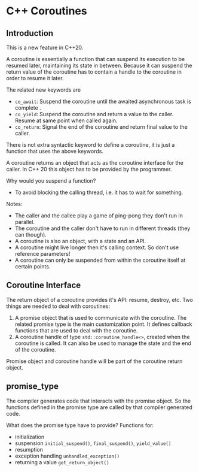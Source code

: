 # C++ Coroutines

## Introduction
This is a new feature in C++20.

A coroutine is essentially a function that can suspend its execution to be resumed later, maintaining its state in between.
Because it can suspend the return value of the coroutine has to contain a handle to the coroutine in order to resume it later.

The related new keywords are
- `co_await`: Suspend the coroutine until the awaited asynchronous task is complete .
- `co_yield`: Suspend the coroutine and return a value to the caller. Resume at same point when called again.
- `co_return`: Signal the end of the coroutine and return final value to the caller.

There is not extra syntactic keyword to define a coroutine, it is just a function that uses the above keywords.

A coroutine returns an object that acts as the coroutine interface for the caller. In C++ 20 this object has to be provided by the programmer.

Why would you suspend a function?
- To avoid blocking the calling thread, i.e. it has to wait for something.

Notes:
- The caller and the callee play a game of ping-pong they don't run in parallel.
- The coroutine and the caller don't have to run in different threads (they can though).
- A coroutine is also an object, with a state and an API.
- A coroutine might live longer then it's calling context. So don't use reference parameters!
- A coroutine can only be suspended from within the coroutine itself at certain points.

## Coroutine Interface
The return object of a coroutine provides it's API: resume, destroy, etc.
Two things are needed to deal with coroutines:
1. A promise object that is used to communicate with the coroutine. The related promise type is the main customization point.
It defines callback functions that are used to deal with the coroutine.
2. A coroutine handle of type `std::coroutine_handle<>`, created when the coroutine is called. It can also be used to manage the state and the end of the coroutine.

Promise object and coroutine handle will be part of the coroutine return object.

## promise_type
The compiler generates code that interacts with the promise object. So the functions defined in the promise type are
called by that compiler generated code.

What does the promise type have to provide?
Functions for:
- initialization
- suspension `initial_suspend()`, `final_suspend()`, `yield_value()`
- resumption
- exception handling `unhandled_exception()`
- returning a value `get_return_object()`